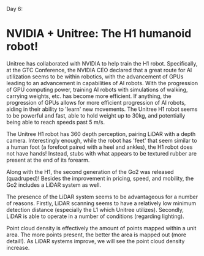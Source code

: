 Day 6:

NVIDIA + Unitree: The H1 humanoid robot!
===

Unitree has collaborated with NVIDIA to help train the H1 robot.
Specifically, at the GTC Conference, the NVIDIA CEO declared that a great route for AI utilization seems to be within robotics,
with the advancement of GPUs leading to an advancement in capabilities of AI robots.
With the progression of GPU computing power, training AI robots with simulations of walking, carrying weights, etc. has become more efficient.
If anything, the progression of GPUs allows for more efficient progression of AI robots, aiding in their ability to 'learn' new movements.
The Unitree H1 robot seems to be powerful and fast, able to hold weight up to 30kg, and potentially being able to reach speeds past 5 m/s.

The Unitree H1 robot has 360 depth perception, pairing LiDAR with a depth camera.
Interestingly enough, while the robot has 'feet' that seem similar to a human foot (a forefoot paired with a heel and ankles), the H1 robot does not have hands!
Instead, stubs with what appears to be textured rubber are present at the end of its forearm.

Along with the H1, the second generation of the Go2 was released (quadruped)!
Besides the improvement in pricing, speed, and mobility, the Go2 includes a LiDAR system as well.

The presence of the LiDAR system seems to be advantageous for a number of reasons.
Firstly, LiDAR scanning seems to have a relatively low minimum detection distance (especially the L1 which Unitree utilizes).
Secondly, LiDAR is able to operate in a number of conditions (regarding lighting).

Point cloud density is effectively the amount of points mapped within a unit area.
The more points present, the better the area is mapped out (more detail!).
As LiDAR systems improve, we will see the point cloud density increase.
